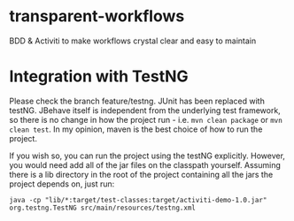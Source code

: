 transparent-workflows
=====================

BDD &amp; Activiti to make workflows crystal clear and easy to maintain

Integration with TestNG
=======================
Please check the branch feature/testng. JUnit has been replaced with testNG. JBehave itself is independent from
the underlying test framework, so there is no change in how the project run - i.e. ```mvn clean package``` or ```mvn clean test```.
In my opinion, maven is the best choice of how to run the project.

If you wish so, you can run the project using the testNG explicitly. However, you would need add all of the jar files
on the classpath yourself. Assuming there is a lib directory in the root of the project containing all the jars the project
depends on, just run:

```java -cp "lib/*:target/test-classes:target/activiti-demo-1.0.jar" org.testng.TestNG src/main/resources/testng.xml```



